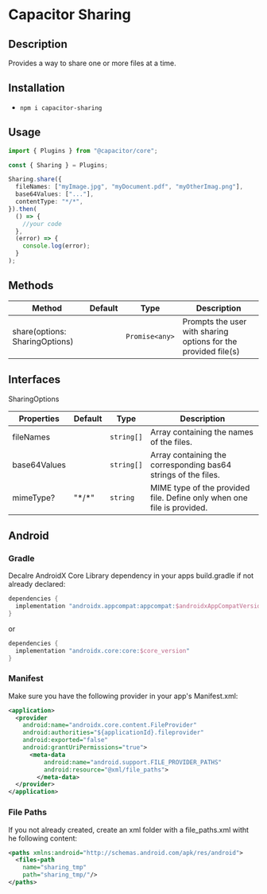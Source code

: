 # Capacitor Sharing

## Description

Provides a way to share one or more files at a time.

## Installation

- `npm i capacitor-sharing`

## Usage

```ts
import { Plugins } from "@capacitor/core";

const { Sharing } = Plugins;

Sharing.share({
  fileNames: ["myImage.jpg", "myDocument.pdf", "myOtherImag.png"],
  base64Values: ["..."],
  contentType: "*/*",
}).then(
  () => {
    //your code
  },
  (error) => {
    console.log(error);
  }
);
```

## Methods

| Method                         | Default | Type           | Description                                                    |
| ------------------------------ | ------- | -------------- | -------------------------------------------------------------- |
| share(options: SharingOptions) |         | `Promise<any>` | Prompts the user with sharing options for the provided file(s) |

## Interfaces

SharingOptions

| Properties   | Default | Type       | Description                                                            |
| ------------ | ------- | ---------- | ---------------------------------------------------------------------- |
| fileNames    |         | `string[]` | Array containing the names of the files.                               |
| base64Values |         | `string[]` | Array containing the corresponding bas64 strings of the files.         |
| mimeType?    | "\*/\*" | `string`   | MIME type of the provided file. Define only when one file is provided. |

## Android

### Gradle

Decalre AndroidX Core Library dependency in your apps build.gradle if not already declared:

```gradle
dependencies {
  implementation "androidx.appcompat:appcompat:$androidxAppCompatVersion"
}
```

or

```gradle
dependencies {
  implementation "androidx.core:core:$core_version"
}
```

### Manifest

Make sure you have the following provider in your app's Manifest.xml:

```xml
<application>
  <provider
    android:name="androidx.core.content.FileProvider"
    android:authorities="${applicationId}.fileprovider"
    android:exported="false"
    android:grantUriPermissions="true">
      <meta-data
          android:name="android.support.FILE_PROVIDER_PATHS"
          android:resource="@xml/file_paths">
        </meta-data>
  </provider>
</application>
```

### File Paths

If you not already created, create an xml folder with a file_paths.xml witht he following content:

```xml
<paths xmlns:android="http://schemas.android.com/apk/res/android">
  <files-path
    name="sharing_tmp"
    path="sharing_tmp/"/>
</paths>
```
